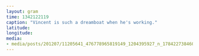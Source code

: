 ```yaml
---
layout: gram
time: 1342122119
caption: "Vincent is such a dreamboat when he's working."
latitude: 
longitude: 
media:
- media/posts/201207/11205641_476778965819149_1204395927_n_17842273846000351.jpg
---
```

